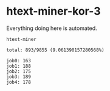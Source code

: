 # htext-miner-kor-3

Everything doing here is automated.

```
htext-miner

total: 893/9855 (9.061390157280568%)

job0: 163
job1: 188
job2: 175
job3: 189
job4: 178
```